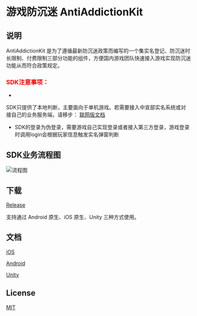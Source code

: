 # 游戏防沉迷 AntiAddictionKit

## 说明
AntiAddictionKit 是为了遵循最新防沉迷政策而编写的一个集实名登记、防沉迷时长限制、付费限制三部分功能的组件，方便国内游戏团队快速接入游戏实现防沉迷功能从而符合政策规定。

### <p style='color:red'>SDK注意事项：</p>

-
SDK只提供了本地判断，主要面向于单机游戏。若需要接入中宣部实名系统或对接自己的业务服务端，请移步： [联网版文档](https://github.com/taptap/anti-addiction-kit)
- SDK的登录为伪登录，需要游戏自己实现登录或者接入第三方登录，游戏登录时调用login会根据玩家信息触发实名弹窗判断



## SDK业务流程图

![流程图](./flow.jpg)

## 下载

[Release](https://github.com/xindong/anti-addiction-kit/releases/latest)

支持通过 Android 原生、iOS 原生、Unity 三种方式使用。

## 文档


[iOS](/iOS/README.md)

[Android](/Android/README.md)

[Unity](/Unity/README.md)

## License

[MIT](https://github.com/xindong/anti-addiction-kit//blob/master/LICENSE)
